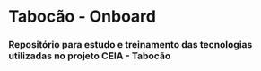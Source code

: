 # Tabocão - Onboard

### Repositório para estudo e treinamento das tecnologias utilizadas no projeto CEIA - Tabocão 